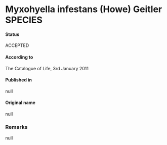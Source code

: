 # Myxohyella infestans (Howe) Geitler SPECIES

#### Status
ACCEPTED

#### According to
The Catalogue of Life, 3rd January 2011

#### Published in
null

#### Original name
null

### Remarks
null